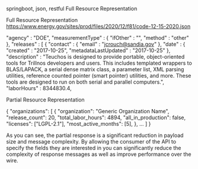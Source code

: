 springboot, json, restful Full Resource Representation

Full Resource Representation
https://www.energy.gov/sites/prod/files/2020/12/f81/code-12-15-2020.json


  "agency" : "DOE",
  "measurementType" : {
    "ifOther" : "",
    "method" : "other"
  },
  "releases" : [ {
    "contact" : {
      "email" : "jcrouch@sandia.gov"
    },
    "date" : {
      "created" : "2017-10-25",
      "metadataLastUpdated" : "2017-10-25"
    },
    "description" : "Teuchos is designed to provide portable, object-oriented tools for Trillnos developers and users. This includes templated wrappers to BLAS/LAPACK, a serial dense matrix class, a parameter list, XML parsing utilities, reference counted pointer (smart pointer) utilities, and more. These tools are designed to run on both serial and parallel computers.",
    "laborHours" : 8344830.4,
    
Partial Resource Representation


{
"organizations": [
{
"organization": "Generic Organization Name",
"release_count": 20,
"total_labor_hours": 4894,
"all_in_production": false,
"licenses": ["LGPL-2.1"],
"most_active_months": [5],
},
...
]
}

As you can see, the partial response is a significant reduction in payload size and message complexity. By allowing the consumer of the API to specify the fields they are interested in you can significantly reduce the complexity of response messages as well as improve performance over the wire.
